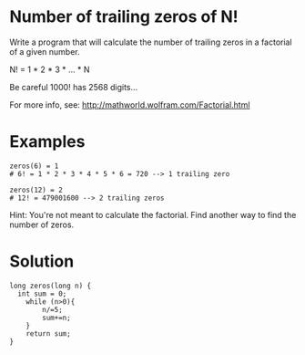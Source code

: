 # Number of trailing zeros of N!
Write a program that will calculate the number of trailing zeros in a factorial of a given number.

N! = 1 * 2 * 3 * ... * N

Be careful 1000! has 2568 digits...

For more info, see: http://mathworld.wolfram.com/Factorial.html

# Examples
```
zeros(6) = 1
# 6! = 1 * 2 * 3 * 4 * 5 * 6 = 720 --> 1 trailing zero

zeros(12) = 2
# 12! = 479001600 --> 2 trailing zeros
```
Hint: You're not meant to calculate the factorial. Find another way to find the number of zeros.
# Solution
```
long zeros(long n) {
  int sum = 0;
    while (n>0){
        n/=5;
        sum+=n;
    }
    return sum;
}
```